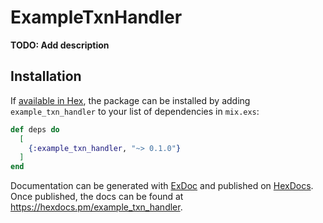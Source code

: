 # ExampleTxnHandler

**TODO: Add description**

## Installation

If [available in Hex](https://hex.pm/docs/publish), the package can be installed
by adding `example_txn_handler` to your list of dependencies in `mix.exs`:

```elixir
def deps do
  [
    {:example_txn_handler, "~> 0.1.0"}
  ]
end
```

Documentation can be generated with [ExDoc](https://github.com/elixir-lang/ex_doc)
and published on [HexDocs](https://hexdocs.pm). Once published, the docs can
be found at <https://hexdocs.pm/example_txn_handler>.

